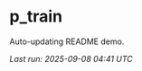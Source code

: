 # p_train

Auto-updating README demo.

<!--START_SECTION:status-->
_Last run: 2025-09-08 04:41 UTC_
<!--END_SECTION:status-->
































































































































































































































































































































































































